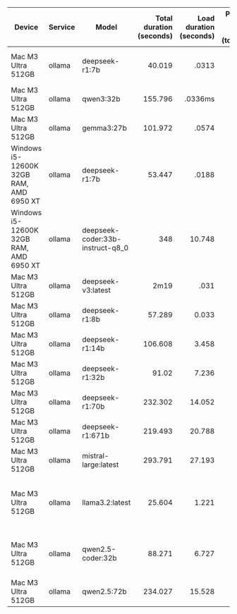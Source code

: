 | Device | Service | Model | Total duration <br />(seconds) | Load duration <br /> (seconds) | Prompt eval count <br /> (tokens) | Prompt eval duration <br /> (seconds) | Prompt eval rate <br /> (tokens/second) | eval count <br /> (tokens) | eval duration <br /> (seconds) | eval rate <br /> (tokens/second) | file | passes? | error(s) |
| ------ | ------- | ----- | -------------: | ------------: | ----------------: | -------------------: | ---------------: | ---------: | ------------: | --------: | ---- | :-------: | -------- |
| Mac M3 Ultra 512GB | ollama | deepseek-r1:7b | 40.019 | .0313 | 157 | .325 | 482.62 | 3013 | 39.66 | 75.97 | [thinking](results/deepseek-r1:7b.md) [html](results/deepseek-r1:7b.html) | FALSE | `Uncaught SyntaxError: Unexpected identifier 'hovered'` |
| Mac M3 Ultra 512GB |  ollama | qwen3:32b | 155.796 | .0336ms | 162 | 1.34 | 120.19 | 3176 | 154.41 | 20.57 | [thinking](results/qwen3:32b.md) [html](results/qwen3:32b.html) | TRUE | |
| Mac M3 Ultra 512GB | ollama | gemma3:27b | 101.972 | .0574 | 168 | .949 | 176.95 | 2576 | 100.96 | 25.51 | [thinking](results/gemma3:27b.md) [html](results/gemma3:27b.html) | TRUE | planets spin nearly off page |
| Windows i5-12600K 32GB RAM, AMD 6950 XT | ollama | deepseek-r1:7b | 53.447 | .0188 | 150 | 192.669 | 778.54 | 3945 | 53.233 | 74.11 | [thinking](results/deepseek-r1:7b_windows.md) [html](results/deepseek-r1:7b_windows.html) | FALSE | `Uncaught SyntaxError: Unexpected identifier 'day'` |
| Windows i5-12600K 32GB RAM, AMD 6950 XT | ollama | deepseek-coder:33b-instruct-q8_0 | 348 | 10.748 | 220 | 27.788 | 7.92 | 839 | 320.91 | 2.61 | [thinking](results/deepseek-coder:33b-instruct-q8_0_windows.md) [html](results/deepseek-coder:33b-instruct-q8_0_windows.html) | FALSE | no visible planets |
| Mac M3 Ultra 512GB | ollama | deepseek-v3:latest | 2m19 | .031 | 149 | 53.247 | 2.80 | 1284 | 86 | 14.93 | [thinking](results/deepseek-v3:latest.md) [html](results/deepseek-v3:latest.html) | TRUE |  |
| Mac M3 Ultra 512GB | ollama | deepseek-r1:8b | 57.289 | 0.033 | 148 | 0.294 | 503.401 | 3889 | 5.696 | 682.759 | [thinking](results/results/deepseek-r1:8b.md) [html](results/results/deepseek-r1:8b.html) | tbd | tbd |
| Mac M3 Ultra 512GB | ollama | deepseek-r1:14b | 106.608 | 3.458 | 148 | 0.542 | 273.063 | 3983 | 10.261 | 388.169 | [thinking](results/results/deepseek-r1:14b.md) [html](results/results/deepseek-r1:14b.html) | FALSE | No planets displayed |
| Mac M3 Ultra 512GB | ollama | deepseek-r1:32b | 91.02 | 7.236 | 148 | 1.142 | 129.597 | 1901 | 8.264 | 230.034 | [thinking](results/results/deepseek-r1:32b.md) [html](results/results/deepseek-r1:32b.html) | tbd | tbd |
| Mac M3 Ultra 512GB | ollama | deepseek-r1:70b | 232.302 | 14.052 | 148 | 6.753 | 21.916 | 2487 | 21.15 | 117.589 | [thinking](results/results/deepseek-r1:70b.md) [html](results/results/deepseek-r1:70b.html) | tbd | tbd |
| Mac M3 Ultra 512GB | ollama | deepseek-r1:671b | 219.493 | 20.788 | 149 | 11.52 | 12.934 | 2367 | 18.718 | 126.456 | [thinking](results/results/deepseek-r1:671b.md) [html](results/results/deepseek-r1:671b.html) | FALSE | Just a visible square |
| Mac M3 Ultra 512GB | ollama | mistral-large:latest | 293.791 | 27.193 | 166 | 12.724 | 13.046 | 1860 | 25.387 | 73.266 | [thinking](results/results/mistral-large:latest.md) [html](results/results/mistral-large:latest.html) | FALSE | All I see is big circles |
| Mac M3 Ultra 512GB | ollama | llama3.2:latest | 25.604 | 1.221 | 170 | 0.202 | 841.584 | 2697 | 2.418 | 1115.385 | [thinking](results/results/llama3.2:latest.md) [html](results/results/llama3.2:latest.html) | FALSE | Nothing renders, even after manually fixing issue of JS&CSS not in HTML file |
| Mac M3 Ultra 512GB | ollama | qwen2.5-coder:32b | 88.271 | 6.727 | 174 | 2.009 | 86.61 | 1816 | 7.953 | 228.342 | [thinking](results/results/qwen2.5-coder:32b.md) [html](results/results/qwen2.5-coder:32b.html) | FALSE | "Cannot read properties of undefined (reading 'orbitalPeriod')" |
| Mac M3 Ultra 512GB | ollama | qwen2.5:72b | 234.027 | 15.528 | 174 | 7.533 | 23.098 | 2276 | 21.096 | 107.888 | [thinking](results/results/qwen2.5:72b.md) [html](results/results/qwen2.5:72b.html) | FALSE | No visible planets |
